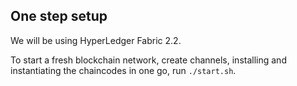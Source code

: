 ## One step setup
We will be using HyperLedger Fabric 2.2.

To start a fresh blockchain network, create channels, 
installing and instantiating the chaincodes in one go, run `./start.sh`.
